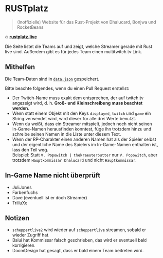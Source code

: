 # RUSTplatz
> (Inoffizielle) Website für das Rust-Projekt von Dhalucard, Bonjwa und RocketBeans

:fire: [**rustplatz.live**](https://rustplatz.live)

Die Seite listet die Teams auf und zeigt, welche Streamer gerade mit Rust live sind.
Außerdem gibt es für jedes Team einen multitwitch.tv Link.

## Mithelfen

Die Team-Daten sind in [`data.json`](./data.json) gespeichert.

Bitte beachte folgendes, wenn du einen Pull Request erstellst:
- Der Twitch-Name muss exakt dem entsprechen, der auf twitch.tv angezeigt wird,
  d. h. **Groß- und Kleinschreibung muss beachtet werden**.
- Wenn statt einem Objekt mit den Keys `displayed`, `twitch` und `game` ein String verwendet wird,
  wird dieser für alle drei Werte benutzt.
- Wenn du weißt, dass ein Streamer mitspielt, jedoch noch nicht seinen In-Game-Namen herausfinden konntest,
  füge ihn trotzdem hinzu und schreibe seinen Namen in die Liste unter diesem Text.
- Wenn der RP-Charakter einen anderen Namen hat als der Spieler selbst und der eigentliche Name des Spielers im
  In-Game-Namen enthalten ist, lass den Teil weg.  
  Beispiel: Statt `V. Popowitch | thekraeuterbutter` nur `V. Popowitch`,
  aber trotzdem `Hauptkommissar Dhalucard` und nicht `Hauptkommissar`.

## In-Game Name nicht überprüft
- JuliJones
- Farbenfuchs
- Dave (eventuell ist er doch Streamer)
- TrilluXe

## Notizen

- `scheppertlive2` wird wieder auf `scheppertlive` streamen, sobald er wieder Zugriff hat.
- Balui hat Kommissar falsch geschrieben, das wird er eventuell bald korrigieren.
- DoomDesign hat gesagt, dass er bald einem Team beitreten wird.
